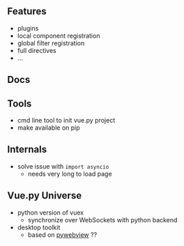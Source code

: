 ## Features
* plugins
* local component registration
* global filter registration
* full directives
* ...

## Docs

## Tools
* cmd line tool to init vue.py project
* make available on pip

## Internals
* solve issue with `import asyncio`
  * needs very long to load page

## Vue.py Universe
* python version of vuex
  * synchronize over WebSockets with python backend
* desktop toolkit
  * based on [pywebview](https://github.com/r0x0r/pywebview) ??
